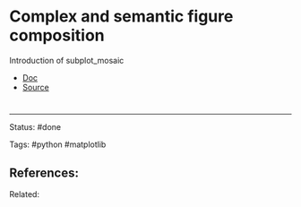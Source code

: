 # Complex and semantic figure composition
Introduction of subplot_mosaic 

- [Doc](https://matplotlib.org/stable/tutorials/provisional/mosaic.html#sphx-glr-tutorials-provisional-mosaic-py)
- [Source](https://twitter.com/matplotlib/status/1382034095534931969)

# 

---
Status: #done

Tags: #python #matplotlib

References:
- 

Related:
